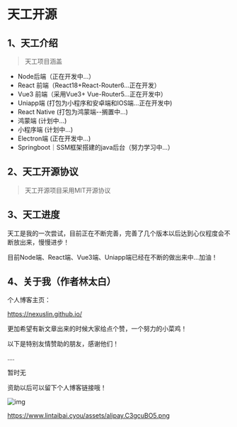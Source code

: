 # 天工开源

## 1、天工介绍

>天工项目涵盖
- Node后端（正在开发中...）
- React 前端（React18+React-Router6...正在开发） 
- Vue3 前端（采用Vue3+ Vue-Router5...正在开发中） 
- Uniapp端 (打包为小程序和安卓端和IOS端...正在开发中)
- React Native (打包为鸿蒙端--搁置中...)
- 鸿蒙端 (计划中...)
- 小程序端 (计划中...)
- Electron端 (正在开发中...)
- Springboot｜SSM框架搭建的java后台（努力学习中...）

## 2、天工开源协议
>天工开源项目采用MIT开源协议

## 3、天工进度

天工是我的一次尝试，目前正在不断完善，完善了几个版本以后达到心仪程度会不断放出来，慢慢进步！

目前Node端、React端、Vue3端、Uniapp端已经在不断的做出来中...加油！

## 4、关于我（作者林太白）

个人博客主页：

https://nexuslin.github.io/



更加希望有新文章出来的时候大家给点个赞，一个努力的小菜鸡！



以下是特别友情赞助的朋友，感谢他们！

....

暂时无



资助以后可以留下个人博客链接哦！

![img](https://www.lintaibai.cyou/assets/alipay.C3gcuBO5.png)

https://www.lintaibai.cyou/assets/alipay.C3gcuBO5.png









